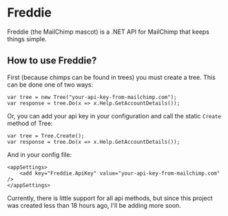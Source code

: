 Freddie
=======

Freddie (the MailChimp mascot) is a .NET API for MailChimp that keeps things simple.

How to use Freddie?
-------------------

First (because chimps can be found in trees) you must create a tree. This can be done one of two ways:

    var tree = new Tree("your-api-key-from-mailchimp.com");
    var response = tree.Do(x => x.Help.GetAccountDetails());

Or, you can add your api key in your configuration and call the static `Create` method of Tree:

    var tree = Tree.Create();
    var response = tree.Do(x => x.Help.GetAccountDetails());

And in your config file:

    <appSettings>
        <add key="Freddie.ApiKey" value="your-api-key-from-mailchimp.com" />
    </appSettings>

Currently, there is little support for all api methods, but since this project was created less than 18 hours ago, I'll be adding more soon.
